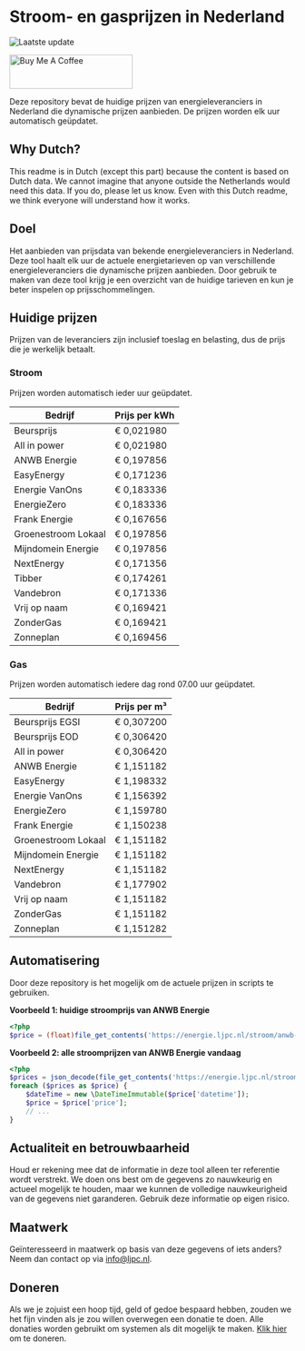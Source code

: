 # Stroom- en gasprijzen in Nederland

![Laatste update](https://img.shields.io/badge/laatste%20update-2025--08--31%2016%3A00%20CET-brightgreen)

<a href="https://www.buymeacoffee.com/Lars-" target="_blank"><img src="https://cdn.buymeacoffee.com/buttons/v2/default-orange.png" alt="Buy Me A Coffee" height="60" style="height: 60px !important;width: 217px !important;" ></a>

Deze repository bevat de huidige prijzen van energieleveranciers in Nederland die dynamische prijzen aanbieden. De prijzen worden elk uur automatisch geüpdatet.

## Why Dutch?

This readme is in Dutch (except this part) because the content is based on Dutch data. We cannot imagine that anyone outside the Netherlands would need this data. If you do, please let us know. Even with this Dutch readme, we think
everyone will understand how it works.

## Doel

Het aanbieden van prijsdata van bekende energieleveranciers in Nederland. Deze tool haalt elk uur de actuele energietarieven op van verschillende energieleveranciers die dynamische prijzen aanbieden. Door gebruik te maken van deze tool
krijg je een overzicht van de huidige tarieven en kun je beter inspelen op prijsschommelingen.

## Huidige prijzen

Prijzen van de leveranciers zijn inclusief toeslag en belasting, dus de prijs die je werkelijk betaalt.

### Stroom

Prijzen worden automatisch ieder uur geüpdatet.

 Bedrijf | Prijs per kWh 
---------|---------------
Beursprijs | € 0,021980
All in power | € 0,021980
ANWB Energie | € 0,197856
EasyEnergy | € 0,171236
Energie VanOns | € 0,183336
EnergieZero | € 0,183336
Frank Energie | € 0,167656
Groenestroom Lokaal | € 0,197856
Mijndomein Energie | € 0,197856
NextEnergy | € 0,171356
Tibber | € 0,174261
Vandebron | € 0,171336
Vrij op naam | € 0,169421
ZonderGas | € 0,169421
Zonneplan | € 0,169456


### Gas

Prijzen worden automatisch iedere dag rond 07.00 uur geüpdatet.

 Bedrijf | Prijs per m³ 
---------|--------------
Beursprijs EGSI | € 0,307200
Beursprijs EOD | € 0,306420
All in power | € 0,306420
ANWB Energie | € 1,151182
EasyEnergy | € 1,198332
Energie VanOns | € 1,156392
EnergieZero | € 1,159780
Frank Energie | € 1,150238
Groenestroom Lokaal | € 1,151182
Mijndomein Energie | € 1,151182
NextEnergy | € 1,151182
Vandebron | € 1,177902
Vrij op naam | € 1,151182
ZonderGas | € 1,151182
Zonneplan | € 1,151282


## Automatisering

Door deze repository is het mogelijk om de actuele prijzen in scripts te gebruiken.

**Voorbeeld 1: huidige stroomprijs van ANWB Energie**

```php
<?php
$price = (float)file_get_contents('https://energie.ljpc.nl/stroom/anwb-energie-nu.txt');

```

**Voorbeeld 2: alle stroomprijzen van ANWB Energie vandaag**

```php
<?php
$prices = json_decode(file_get_contents('https://energie.ljpc.nl/stroom/all-in-power-vandaag.json'),true);
foreach ($prices as $price) {
    $dateTime = new \DateTimeImmutable($price['datetime']);
    $price = $price['price'];
    // ...
}
```

## Actualiteit en betrouwbaarheid

Houd er rekening mee dat de informatie in deze tool alleen ter referentie wordt verstrekt. We doen ons best om de gegevens zo nauwkeurig en actueel mogelijk te houden, maar we kunnen de volledige nauwkeurigheid van de gegevens niet
garanderen. Gebruik deze informatie op eigen risico.

## Maatwerk

Geïnteresseerd in maatwerk op basis van deze gegevens of iets anders? Neem dan contact op
via [info@ljpc.nl](mailto:info@ljpc.nl?subject=Energie%20prijzen).

## Doneren

Als we je zojuist een hoop tijd, geld of gedoe bespaard hebben, zouden we het fijn vinden als je zou willen overwegen een
donatie te doen. Alle donaties worden gebruikt om systemen als dit mogelijk te
maken. [Klik hier](https://www.buymeacoffee.com/Lars-) om te doneren.
